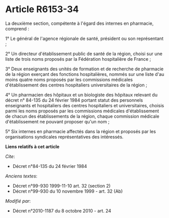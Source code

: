 # Article R6153-34

La deuxième section, compétente à l'égard des internes en pharmacie, comprend : 

1° Le général de l'agence régionale de santé, président ou son représentant ; 

2° Un directeur d'établissement public de santé de la région, choisi sur une liste de trois noms proposés par la Fédération
hospitalière de France ; 

3° Deux enseignants des unités de formation et de recherche de pharmacie de la région exerçant des fonctions hospitalières,
nommés sur une liste d'au moins quatre noms proposés par les commissions médicales d'établissement des centres hospitaliers
universitaires de la région ; 

4° Un pharmacien des hôpitaux et un biologiste des hôpitaux relevant du décret n° 84-135 du 24 février 1984 portant statut
des personnels enseignants et hospitaliers des centres hospitaliers et universitaires, choisis parmi les noms proposés par
les commissions médicales d'établissement de chacun des établissements de la région, chaque commission médicale
d'établissement ne pouvant proposer qu'un nom ; 

5° Six internes en pharmacie affectés dans la région et proposés par les organisations syndicales représentatives des
intéressés.

**Liens relatifs à cet article**

_Cite_:

  - Décret n°84-135 du 24 février 1984

_Anciens textes_:

  - Décret n°99-930 1999-11-10 art. 32 (section 2)
  - Décret n°99-930 du 10 novembre 1999 - art. 32 (Ab)

_Modifié par_:

  - Décret n°2010-1187 du 8 octobre 2010 - art. 24

